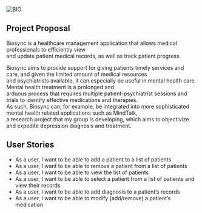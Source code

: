 ![BIO](https://media.github.students.cs.ubc.ca/user/9769/files/f9c50700-cd48-11ea-93b4-e8d320c9a598)

## Project Proposal
Biosync is a healthcare management application that allows medical professionals to efficiently view <br> 
and update patient medical records, as well as track patient progress. 

Biosync aims to provide support for giving patients timely services and care, and given the limited amount of medical 
resources <br> and psychiatrists available, it can especially be useful in mental health care. Mental health treatment 
is a prolonged and <br> arduous process that requires multiple patient-psychiatrist sessions and 
trials to identify effective medications and therapies. <br> As such, Biosync can, for example, be integrated into more 
sophisticated mental health related applications such as MindTalk, <br> a research project that my group is 
developing, which aims to objectivize and expedite depression diagnosis and treatment.


## User Stories
- As a user, I want to be able to add a patient to a list of patients
- As a user, I want to be able to remove a patient from a list of patients
- As a user, I want to be able to view the list of patients 
- As a user, I want to be able to select a patient from a list of patients and view their records
- As a user, I want to be able to add diagnosis to a patient’s records
- As a user, I want to be able to modify (add/remove) a patient’s medication


